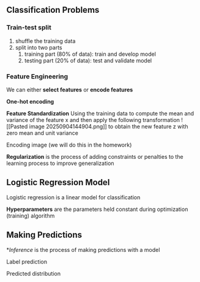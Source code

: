 

## Classification Problems



### Train-test split
1. shuffle the training data
2. split into two parts
	1. training part (80% of data): train and develop model
	2. testing part (20% of data): test and validate model

### Feature Engineering

We can either **select features** or **encode features**

**One-hot encoding**

**Feature Standardization**
Using the training data to compute the mean and variance of the feature x and then apply the following transformation
![[Pasted image 20250904144904.png]]
to obtain the new feature z with zero mean and unit variance

Encoding image (we will do this in the homework)

**Regularization** is the process of adding constraints or penalties to the learning process to improve generalization

## Logistic Regression Model

Logistic regression is a linear model for classification

**Hyperparameters** are the parameters held constant during optimization (training) algorithm

## Making Predictions

**Inference* is the process of making predictions with a model

Label prediction

Predicted distribution